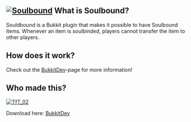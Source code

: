 [![Soulbound][Banner]][GitHub]
What is Soulbound?
----------------

Souldbound is a Bukkit plugin that makes it possible to have Soulbound items. 
Whenever an item is soulbinded, players cannot transfer the item to other players.

How does it work?
----------------

Check out the [BukkitDev]-page for more information!


Who made this?
----------------   
[![TfT_02](http://www.gravatar.com/avatar/b8914f9970e1f6ffd5281ce4770e20a7.png)](http://dev.bukkit.org/profiles/TfT_02/) 

Download here: [BukkitDev]

[Banner]: https://dl.dropbox.com/u/29178507/Dev/Soulbound/title-banner.png
[BukkitDev]: http://dev.bukkit.org/server-mods/Soulbound/
[GitHub]: https://github.com/TfT-02/Soulbound
